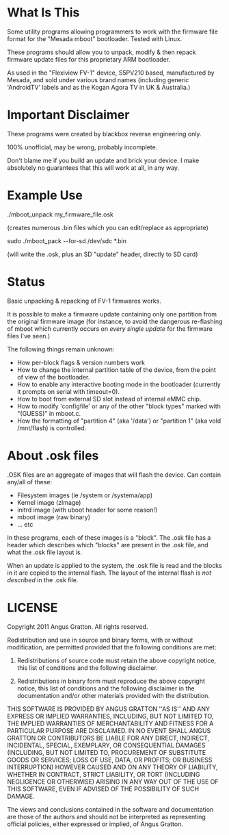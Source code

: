What Is This
============

Some utility programs allowing programmers to work with the firmware
file format for the "Mesada mboot" bootloader. Tested with Linux.

These programs should allow you to unpack, modify & then repack
firmware update files for this proprietary ARM bootloader.

As used in the "Flexiview FV-1" device, S5PV210 based, manufactured by
Mesada, and sold under various brand names (including generic
'AndroidTV' labels and as the Kogan Agora TV in UK & Australia.)


Important Disclaimer
====================

These programs were created by blackbox reverse engineering only.

100% unofficial, may be wrong, probably incomplete.

Don't blame me if you build an update and brick your device. I make
absolutely no guarantees that this will work at all, in any way.


Example Use
===========

./mboot_unpack my_firmware_file.osk

(creates numerous .bin files which you can edit/replace as appropriate)

sudo ./mboot_pack --for-sd /dev/sdc *.bin

(will write the .osk, plus an SD "update" header, directly to SD card)


Status
======

Basic unpacking & repacking of FV-1 firmwares works.

It is possible to make a firmware update containing only one partition
from the original firmware image (for instance, to avoid the dangerous
re-flashing of mboot which currently occurs on *every single update*
for the firmware files I've seen.)

The following things remain unknown:

* How per-block flags & version numbers work
* How to change the internal partition table of the device, from the point of view of the bootloader.
* How to enable any interactive booting mode in the bootloader (currently it prompts on serial with timeout=0).
* How to boot from external SD slot instead of internal eMMC chip.
* How to modify 'configfile' or any of the other "block types" marked with "(GUESS)" in mboot.c.
* How the formatting of "partition 4" (aka '/data') or "partition 1" (aka vold /mnt/flash) is controlled.

About .osk files
================

.OSK files are an aggregate of images that will flash the device. Can contain any/all of these:

* Filesystem images (ie /system or /systema/app)
* Kernel image (zImage)
* initrd image (with uboot header for some reason!)
* mboot image (raw binary)
* ... etc

In these programs, each of these images is a "block". The .osk file
has a header which describes which "blocks" are present in the .osk
file, and what the .osk file layout is.

When an update is applied to the system, the .osk file is read and the
blocks in it are copied to the internal flash. The layout of the
internal flash is *not described* in the .osk file.



LICENSE
=======

Copyright 2011 Angus Gratton. All rights reserved.

Redistribution and use in source and binary forms, with or without modification, are
permitted provided that the following conditions are met:

   1. Redistributions of source code must retain the above copyright notice, this list of
      conditions and the following disclaimer.

   2. Redistributions in binary form must reproduce the above copyright notice, this list
      of conditions and the following disclaimer in the documentation and/or other materials
      provided with the distribution.

THIS SOFTWARE IS PROVIDED BY ANGUS GRATTON ''AS IS'' AND ANY EXPRESS OR IMPLIED
WARRANTIES, INCLUDING, BUT NOT LIMITED TO, THE IMPLIED WARRANTIES OF MERCHANTABILITY AND
FITNESS FOR A PARTICULAR PURPOSE ARE DISCLAIMED. IN NO EVENT SHALL ANGUS GRATTON OR
CONTRIBUTORS BE LIABLE FOR ANY DIRECT, INDIRECT, INCIDENTAL, SPECIAL, EXEMPLARY, OR
CONSEQUENTIAL DAMAGES (INCLUDING, BUT NOT LIMITED TO, PROCUREMENT OF SUBSTITUTE GOODS OR
SERVICES; LOSS OF USE, DATA, OR PROFITS; OR BUSINESS INTERRUPTION) HOWEVER CAUSED AND ON
ANY THEORY OF LIABILITY, WHETHER IN CONTRACT, STRICT LIABILITY, OR TORT (INCLUDING
NEGLIGENCE OR OTHERWISE) ARISING IN ANY WAY OUT OF THE USE OF THIS SOFTWARE, EVEN IF
ADVISED OF THE POSSIBILITY OF SUCH DAMAGE.

The views and conclusions contained in the software and documentation are those of the
authors and should not be interpreted as representing official policies, either expressed
or implied, of Angus Gratton.

